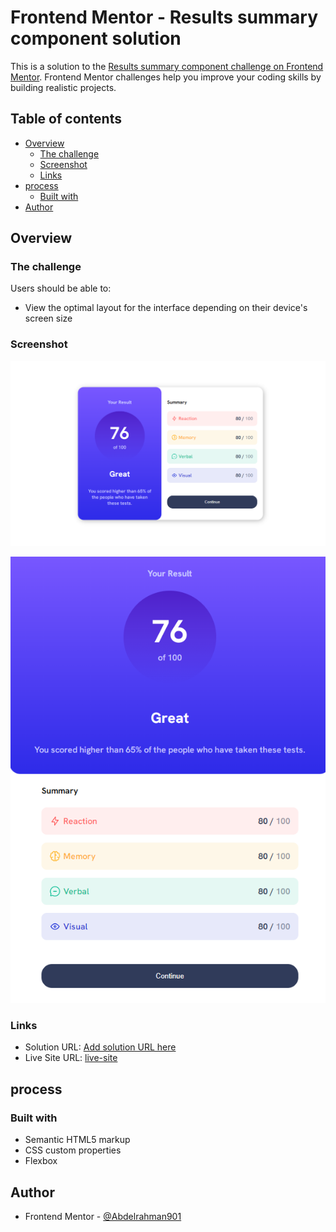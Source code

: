 # Frontend Mentor - Results summary component solution

This is a solution to the [Results summary component challenge on Frontend Mentor](https://www.frontendmentor.io/challenges/results-summary-component-CE_K6s0maV). Frontend Mentor challenges help you improve your coding skills by building realistic projects. 

## Table of contents

- [Overview](#overview)
  - [The challenge](#the-challenge)
  - [Screenshot](#screenshot)
  - [Links](#links)
- [process](#process)
  - [Built with](#built-with)
- [Author](#author)


## Overview

### The challenge

Users should be able to:

- View the optimal layout for the interface depending on their device's screen size

### Screenshot

![Desktop](./screenshots/SC-Desktop.png)


![Mobile](./screenshots/SC-Mobile.png)


### Links

- Solution URL: [Add solution URL here](https://your-solution-url.com)
- Live Site URL: [live-site](https://abdelrahman901.github.io/results-summary-component-main/)

## process

### Built with

- Semantic HTML5 markup
- CSS custom properties
- Flexbox


## Author


- Frontend Mentor - [@Abdelrahman901](https://www.frontendmentor.io/profile/Abdelrahman901)
